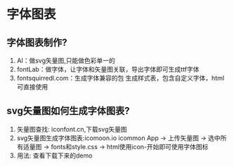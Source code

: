 # 字体图表
## 字体图表制作?
  1. AI：做svg矢量图,只能做色彩单一的
  2. fontLab：做字体，让字体和矢量图关联，导出字体即可生成ttf字体
  3. fontsquirredl.com：生成字体兼容的包
    生成样式表，包含自定义字体，html可直接使用

## svg矢量图如何生成字体图表?
  1. 矢量图查找: iconfont.cn,下载svg矢量图
  2. svg矢量图生成字体图表:icomoon.io
    icommon App -> 上传矢量图 -> 选中所有适量图 -> fonts和style.css -> html使用icon-开始即可使用字体图标
  3. 用法: 查看下载下来的demo